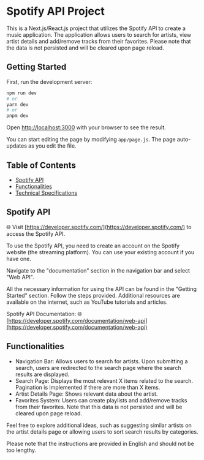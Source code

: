 # Spotify API Project

This is a Next.js/React.js project that utilizes the Spotify API to create a music application. The application allows users to search for artists, view artist details and add/remove tracks from their favorites. Please note that the data is not persisted and will be cleared upon page reload.

## Getting Started

First, run the development server:

```bash
npm run dev
# or
yarn dev
# or
pnpm dev
```

Open [http://localhost:3000](http://localhost:3000) with your browser to see the result.

You can start editing the page by modifying `app/page.js`. The page auto-updates as you edit the file.

## Table of Contents
- [Spotify API](#spotify-api)
- [Functionalities](#functionalities)
- [Technical Specifications](#technical-specifications)

## Spotify API
🌐 Visit [https://developer.spotify.com/](https://developer.spotify.com/) to access the Spotify API.

To use the Spotify API, you need to create an account on the Spotify website (the streaming platform). You can use your existing account if you have one.

Navigate to the "documentation" section in the navigation bar and select "Web API".

All the necessary information for using the API can be found in the "Getting Started" section. Follow the steps provided. Additional resources are available on the internet, such as YouTube tutorials and articles.

Spotify API Documentation: 🌐 [https://developer.spotify.com/documentation/web-api](https://developer.spotify.com/documentation/web-api)

## Functionalities
- Navigation Bar: Allows users to search for artists. Upon submitting a search, users are redirected to the search page where the search results are displayed.
- Search Page: Displays the most relevant X items related to the search. Pagination is implemented if there are more than X items.
- Artist Details Page: Shows relevant data about the artist.
- Favorites System: Users can create playlists and add/remove tracks from their favorites. Note that this data is not persisted and will be cleared upon page reload.

Feel free to explore additional ideas, such as suggesting similar artists on the artist details page or allowing users to sort search results by categories.

Please note that the instructions are provided in English and should not be too lengthy.

